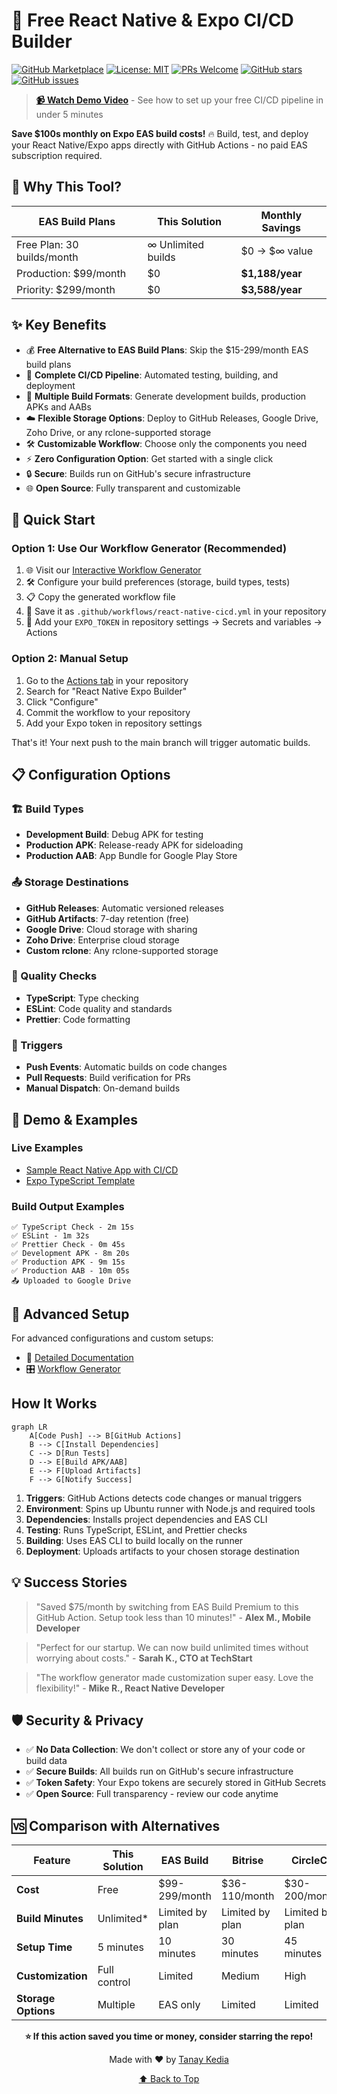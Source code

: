 # 🚀 Free React Native & Expo CI/CD Builder

[![GitHub Marketplace](https://img.shields.io/badge/GitHub-Marketplace-green.svg)](https://github.com/marketplace/actions/react-native-expo-builder)
[![License: MIT](https://img.shields.io/badge/License-MIT-blue.svg)](https://opensource.org/licenses/MIT)
[![PRs Welcome](https://img.shields.io/badge/PRs-welcome-brightgreen.svg)](https://github.com/TanayK07/expo-react-native-cicd/pulls)
[![GitHub stars](https://img.shields.io/github/stars/TanayK07/expo-react-native-cicd?style=social)](https://github.com/TanayK07/expo-react-native-cicd/stargazers)
[![GitHub issues](https://img.shields.io/github/issues/TanayK07/expo-react-native-cicd)](https://github.com/TanayK07/expo-react-native-cicd/issues)

> **[📹 Watch Demo Video](#)** - See how to set up your free CI/CD pipeline in under 5 minutes

**Save $100s monthly on Expo EAS build costs!** 🔥 Build, test, and deploy your React Native/Expo apps directly with GitHub Actions - no paid EAS subscription required.

## 🎯 Why This Tool?

| EAS Build Plans | This Solution | Monthly Savings |
|----------------|---------------|----------------|
| Free Plan: 30 builds/month | ∞ Unlimited builds | $0 → $∞ value |
| Production: $99/month | $0 | **$1,188/year** |
| Priority: $299/month | $0 | **$3,588/year** |

## ✨ Key Benefits

- 💰 **Free Alternative to EAS Build Plans**: Skip the $15-299/month EAS build plans
- 🔄 **Complete CI/CD Pipeline**: Automated testing, building, and deployment
- 📱 **Multiple Build Formats**: Generate development builds, production APKs and AABs
- ☁️ **Flexible Storage Options**: Deploy to GitHub Releases, Google Drive, Zoho Drive, or any rclone-supported storage
- 🛠️ **Customizable Workflow**: Choose only the components you need
- ⚡ **Zero Configuration Option**: Get started with a single click
- 🔒 **Secure**: Builds run on GitHub's secure infrastructure
- 🌐 **Open Source**: Fully transparent and customizable

## 🚀 Quick Start

### Option 1: Use Our Workflow Generator (Recommended)
1. 🌐 Visit our [Interactive Workflow Generator](https://expobuilder.vercel.app/)
2. 🛠️ Configure your build preferences (storage, build types, tests)
3. 📋 Copy the generated workflow file
4. 📁 Save it as `.github/workflows/react-native-cicd.yml` in your repository
5. 🔑 Add your `EXPO_TOKEN` in repository settings → Secrets and variables → Actions

### Option 2: Manual Setup
1. Go to the [Actions tab](../../actions) in your repository
2. Search for "React Native Expo Builder"
3. Click "Configure"
4. Commit the workflow to your repository
5. Add your Expo token in repository settings

That's it! Your next push to the main branch will trigger automatic builds.

## 📋 Configuration Options

### 🏗️ Build Types
- **Development Build**: Debug APK for testing
- **Production APK**: Release-ready APK for sideloading
- **Production AAB**: App Bundle for Google Play Store

### 📤 Storage Destinations
- **GitHub Releases**: Automatic versioned releases
- **GitHub Artifacts**: 7-day retention (free)
- **Google Drive**: Cloud storage with sharing
- **Zoho Drive**: Enterprise cloud storage
- **Custom rclone**: Any rclone-supported storage

### 🧪 Quality Checks
- **TypeScript**: Type checking
- **ESLint**: Code quality and standards
- **Prettier**: Code formatting

### 🔄 Triggers
- **Push Events**: Automatic builds on code changes
- **Pull Requests**: Build verification for PRs
- **Manual Dispatch**: On-demand builds

## 🎥 Demo & Examples

### Live Examples
- [Sample React Native App with CI/CD](link-to-example-repo)
- [Expo TypeScript Template](link-to-expo-example)

### Build Output Examples
```
✅ TypeScript Check - 2m 15s
✅ ESLint - 1m 32s
✅ Prettier Check - 0m 45s
✅ Development APK - 8m 20s
✅ Production APK - 9m 15s
✅ Production AAB - 10m 05s
📤 Uploaded to Google Drive
```

## 🧰 Advanced Setup

For advanced configurations and custom setups:
- 📖 [Detailed Documentation](https://expobuilder.vercel.app/docs)
- 🎛️ [Workflow Generator](https://expobuilder.vercel.app)


##  How It Works

```mermaid
graph LR
    A[Code Push] --> B[GitHub Actions]
    B --> C[Install Dependencies]
    C --> D[Run Tests]
    D --> E[Build APK/AAB]
    E --> F[Upload Artifacts]
    F --> G[Notify Success]
```

1. **Triggers**: GitHub Actions detects code changes or manual triggers
2. **Environment**: Spins up Ubuntu runner with Node.js and required tools
3. **Dependencies**: Installs project dependencies and EAS CLI
4. **Testing**: Runs TypeScript, ESLint, and Prettier checks
5. **Building**: Uses EAS CLI to build locally on the runner
6. **Deployment**: Uploads artifacts to your chosen storage destination

## 💡 Success Stories

> "Saved $75/month by switching from EAS Build Premium to this GitHub Action. Setup took less than 10 minutes!" - **Alex M., Mobile Developer**

> "Perfect for our startup. We can now build unlimited times without worrying about costs." - **Sarah K., CTO at TechStart**

> "The workflow generator made customization super easy. Love the flexibility!" - **Mike R., React Native Developer**

## 🛡️ Security & Privacy

- ✅ **No Data Collection**: We don't collect or store any of your code or build data
- ✅ **Secure Builds**: All builds run on GitHub's secure infrastructure
- ✅ **Token Safety**: Your Expo tokens are securely stored in GitHub Secrets
- ✅ **Open Source**: Full transparency - review our code anytime

## 🆚 Comparison with Alternatives

| Feature | This Solution | EAS Build | Bitrise | CircleCI |
|---------|---------------|-----------|---------|----------|
| **Cost** | Free | $99-299/month | $36-110/month | $30-200/month |
| **Build Minutes** | Unlimited* | Limited by plan | Limited by plan | Limited by plan |
| **Setup Time** | 5 minutes | 10 minutes | 30 minutes | 45 minutes |
| **Customization** | Full control | Limited | Medium | High |
| **Storage Options** | Multiple | EAS only | Limited | Limited |


<div align="center">

**⭐️ If this action saved you time or money, consider starring the repo!**

Made with ❤️ by [Tanay Kedia](https://github.com/TanayK07)

[⬆ Back to Top](#-free-react-native--expo-cicd-builder)

</div>
